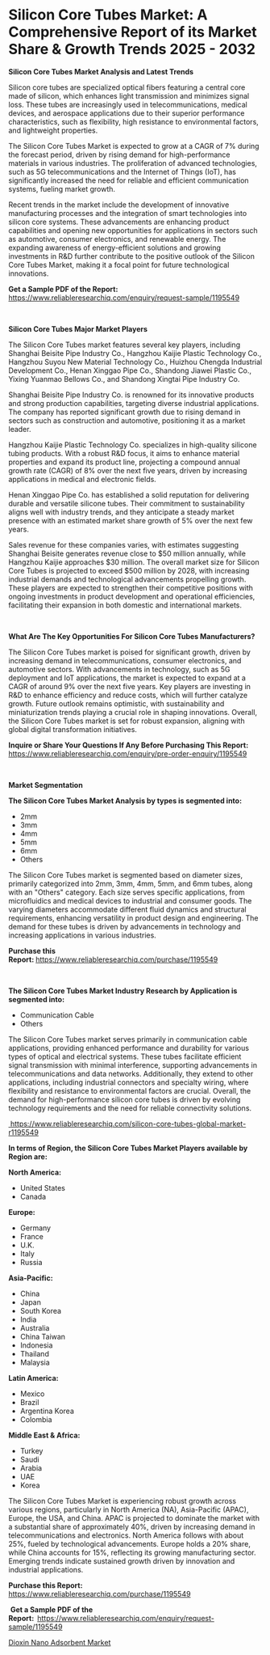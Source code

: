<p><h1>Silicon Core Tubes Market: A Comprehensive Report of its Market Share & Growth Trends 2025 - 2032</h1></p><p><strong>Silicon Core Tubes Market Analysis and Latest Trends</strong></p>
<p><p>Silicon core tubes are specialized optical fibers featuring a central core made of silicon, which enhances light transmission and minimizes signal loss. These tubes are increasingly used in telecommunications, medical devices, and aerospace applications due to their superior performance characteristics, such as flexibility, high resistance to environmental factors, and lightweight properties.</p><p>The Silicon Core Tubes Market is expected to grow at a CAGR of 7% during the forecast period, driven by rising demand for high-performance materials in various industries. The proliferation of advanced technologies, such as 5G telecommunications and the Internet of Things (IoT), has significantly increased the need for reliable and efficient communication systems, fueling market growth.</p><p>Recent trends in the market include the development of innovative manufacturing processes and the integration of smart technologies into silicon core systems. These advancements are enhancing product capabilities and opening new opportunities for applications in sectors such as automotive, consumer electronics, and renewable energy. The expanding awareness of energy-efficient solutions and growing investments in R&D further contribute to the positive outlook of the Silicon Core Tubes Market, making it a focal point for future technological innovations.</p></p>
<p><strong>Get a Sample PDF of the Report:&nbsp;</strong> <a href="https://www.reliableresearchiq.com/enquiry/request-sample/1195549?utm_campaign=3100&utm_medium=2&utm_source=Github&utm_content=ia&utm_term=22032025&utm_id=silicon-core-tubes">https://www.reliableresearchiq.com/enquiry/request-sample/1195549</a></p>
<p>&nbsp;</p>
<p><strong>Silicon Core Tubes Major Market Players</strong></p>
<p><p>The Silicon Core Tubes market features several key players, including Shanghai Beisite Pipe Industry Co., Hangzhou Kaijie Plastic Technology Co., Hangzhou Suyou New Material Technology Co., Huizhou Chengda Industrial Development Co., Henan Xinggao Pipe Co., Shandong Jiawei Plastic Co., Yixing Yuanmao Bellows Co., and Shandong Xingtai Pipe Industry Co. </p><p>Shanghai Beisite Pipe Industry Co. is renowned for its innovative products and strong production capabilities, targeting diverse industrial applications. The company has reported significant growth due to rising demand in sectors such as construction and automotive, positioning it as a market leader.</p><p>Hangzhou Kaijie Plastic Technology Co. specializes in high-quality silicone tubing products. With a robust R&D focus, it aims to enhance material properties and expand its product line, projecting a compound annual growth rate (CAGR) of 8% over the next five years, driven by increasing applications in medical and electronic fields.</p><p>Henan Xinggao Pipe Co. has established a solid reputation for delivering durable and versatile silicone tubes. Their commitment to sustainability aligns well with industry trends, and they anticipate a steady market presence with an estimated market share growth of 5% over the next few years.</p><p>Sales revenue for these companies varies, with estimates suggesting Shanghai Beisite generates revenue close to $50 million annually, while Hangzhou Kaijie approaches $30 million. The overall market size for Silicon Core Tubes is projected to exceed $500 million by 2028, with increasing industrial demands and technological advancements propelling growth. These players are expected to strengthen their competitive positions with ongoing investments in product development and operational efficiencies, facilitating their expansion in both domestic and international markets.</p></p>
<p>&nbsp;</p>
<p><strong>What Are The Key Opportunities For Silicon Core Tubes Manufacturers?</strong></p>
<p><p>The Silicon Core Tubes market is poised for significant growth, driven by increasing demand in telecommunications, consumer electronics, and automotive sectors. With advancements in technology, such as 5G deployment and IoT applications, the market is expected to expand at a CAGR of around 9% over the next five years. Key players are investing in R&D to enhance efficiency and reduce costs, which will further catalyze growth. Future outlook remains optimistic, with sustainability and miniaturization trends playing a crucial role in shaping innovations. Overall, the Silicon Core Tubes market is set for robust expansion, aligning with global digital transformation initiatives.</p></p>
<p><strong>Inquire or Share Your Questions If Any Before Purchasing This Report:</strong> <a href="https://www.reliableresearchiq.com/enquiry/pre-order-enquiry/1195549?utm_campaign=3100&utm_medium=2&utm_source=Github&utm_content=ia&utm_term=22032025&utm_id=silicon-core-tubes">https://www.reliableresearchiq.com/enquiry/pre-order-enquiry/1195549</a></p>
<p>&nbsp;</p>
<p><strong>Market Segmentation</strong></p>
<p><strong>The Silicon Core Tubes Market Analysis by types is segmented into:</strong></p>
<p><ul><li>2mm</li><li>3mm</li><li>4mm</li><li>5mm</li><li>6mm</li><li>Others</li></ul></p>
<p><p>The Silicon Core Tubes market is segmented based on diameter sizes, primarily categorized into 2mm, 3mm, 4mm, 5mm, and 6mm tubes, along with an "Others" category. Each size serves specific applications, from microfluidics and medical devices to industrial and consumer goods. The varying diameters accommodate different fluid dynamics and structural requirements, enhancing versatility in product design and engineering. The demand for these tubes is driven by advancements in technology and increasing applications in various industries.</p></p>
<p><strong>Purchase this Report:&nbsp;</strong><a href="https://www.reliableresearchiq.com/purchase/1195549?utm_campaign=3100&utm_medium=2&utm_source=Github&utm_content=ia&utm_term=22032025&utm_id=silicon-core-tubes">https://www.reliableresearchiq.com/purchase/1195549</a></p>
<p>&nbsp;</p>
<p><strong>The Silicon Core Tubes Market Industry Research by Application is segmented into:</strong></p>
<p><ul><li>Communication Cable</li><li>Others</li></ul></p>
<p><p>The Silicon Core Tubes market serves primarily in communication cable applications, providing enhanced performance and durability for various types of optical and electrical systems. These tubes facilitate efficient signal transmission with minimal interference, supporting advancements in telecommunications and data networks. Additionally, they extend to other applications, including industrial connectors and specialty wiring, where flexibility and resistance to environmental factors are crucial. Overall, the demand for high-performance silicon core tubes is driven by evolving technology requirements and the need for reliable connectivity solutions.</p></p>
<p><a href="https://www.reliableresearchiq.com/silicon-core-tubes-global-market-r1195549?utm_campaign=3100&utm_medium=2&utm_source=Github&utm_content=ia&utm_term=22032025&utm_id=silicon-core-tubes">&nbsp;https://www.reliableresearchiq.com/silicon-core-tubes-global-market-r1195549</a></p>
<p><strong>In terms of Region, the Silicon Core Tubes Market Players available by Region are:</strong></p>
<p>
    <p> <strong> North America: </strong>
        <ul>
            <li>United States</li>
            <li>Canada</li>
        </ul>
        </p> 
    <p> <strong> Europe: </strong>
        <ul>
            <li>Germany</li>
            <li>France</li>
            <li>U.K.</li>
            <li>Italy</li>
            <li>Russia</li>
        </ul>
        </p> 
    <p> <strong> Asia-Pacific: </strong>
        <ul>
            <li>China</li>
            <li>Japan</li>
            <li>South Korea</li>
            <li>India</li>
            <li>Australia</li>
            <li>China Taiwan</li>
            <li>Indonesia</li>
            <li>Thailand</li>
            <li>Malaysia</li>
        </ul>
        </p> 
    <p> <strong> Latin America: </strong>
        <ul>
            <li>Mexico</li>
            <li>Brazil</li>
            <li>Argentina Korea</li>
            <li>Colombia</li>
        </ul>
        </p> 
    <p> <strong> Middle East & Africa: </strong>
        <ul>
            <li>Turkey</li>
            <li>Saudi</li>
            <li>Arabia</li>
            <li>UAE</li>
            <li>Korea</li>
        </ul>
    </p>
    </p>
<p><p>The Silicon Core Tubes Market is experiencing robust growth across various regions, particularly in North America (NA), Asia-Pacific (APAC), Europe, the USA, and China. APAC is projected to dominate the market with a substantial share of approximately 40%, driven by increasing demand in telecommunications and electronics. North America follows with about 25%, fueled by technological advancements. Europe holds a 20% share, while China accounts for 15%, reflecting its growing manufacturing sector. Emerging trends indicate sustained growth driven by innovation and industrial applications.</p></p>
<p><strong>Purchase this Report: </strong><a href="https://www.reliableresearchiq.com/purchase/1195549?utm_campaign=3100&utm_medium=2&utm_source=Github&utm_content=ia&utm_term=22032025&utm_id=silicon-core-tubes">https://www.reliableresearchiq.com/purchase/1195549</a></p>
<p>&nbsp;<strong>Get a Sample PDF of the Report:&nbsp;&nbsp;</strong><a href="https://www.reliableresearchiq.com/enquiry/request-sample/1195549?utm_campaign=3100&utm_medium=2&utm_source=Github&utm_content=ia&utm_term=22032025&utm_id=silicon-core-tubes">https://www.reliableresearchiq.com/enquiry/request-sample/1195549</a></p>
<p><strong></strong></p>
<p><p><a href="https://github.com/tashipmhuiri/Market-Research-Report-List-1/blob/main/dioxin-nano-adsorbent-market.md?utm_campaign=3100&utm_medium=2&utm_source=Github&utm_content=ia&utm_term=22032025&utm_id=silicon-core-tubes">Dioxin Nano Adsorbent Market</a></p></p>